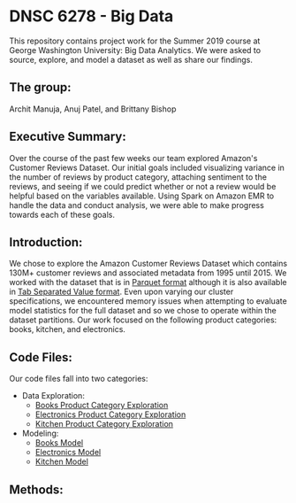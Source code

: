 # DNSC 6278 - Big Data
This repository contains project work for the Summer 2019 course at George Washington University: Big Data Analytics. We were asked to source, explore, and model a dataset as well as share our findings. 

## The group:
Archit Manuja, Anuj Patel, and Brittany Bishop

## Executive Summary:
Over the course of the past few weeks our team explored Amazon's Customer Reviews Dataset. Our initial goals included visualizing variance in the number of reviews by product category, attaching sentiment to the reviews, and seeing if we could predict whether or not a review would be helpful based on the variables available. Using Spark on Amazon EMR to handle the data and conduct analysis, we were able to make progress towards each of these goals. 

## Introduction:
We chose to explore the Amazon Customer Reviews Dataset which contains 130M+ customer reviews and associated metadata from 1995 until 2015. We worked with the dataset that is in <a href="s3://amazon-reviews-pds/parquet/" rel="nofollow">Parquet format</a> although it is also available in <a href="s3://amazon-reviews-pds/tsv/" rel="nofollow">Tab Separated Value format</a>. Even upon varying our cluster specifications, we encountered memory issues when attempting to evaluate model statistics for the full dataset and so  we chose to operate within the dataset partitions. Our work focused on the following product categories: books, kitchen, and electronics.

## Code Files:
Our code files fall into two categories:
* Data Exploration:
  * <a href="https://github.com/britcbish/gwu-big-data/blob/master/Data%20Exploration%20-%20Books.ipynb" rel="nofollow">Books Product Category Exploration</a>
  * <a href="https://github.com/britcbish/gwu-big-data/blob/master/Data%20Exploration%20-%20Electronics.ipynb" rel="nofollow">Electronics Product Category Exploration</a>
  * <a href="https://github.com/britcbish/gwu-big-data/blob/master/Data%20Exploration%20-%20Kitchen.ipynb" rel="nofollow">Kitchen Product Category Exploration</a>
* Modeling:
  * <a href="https://github.com/britcbish/gwu-big-data/blob/master/Amazon%20Reviews%20-%20Model%20Books.ipynb" rel = "nofollow">Books Model</a>
  * <a href="https://github.com/britcbish/gwu-big-data/blob/master/Amazon%20Reviews%20-%20Model%20Electronics.ipynb" rel = "nofollow">Electronics Model</a>
  * <a href="https://github.com/britcbish/gwu-big-data/blob/master/Amazon%20Reviews%20-%20Model%20Kitchen.ipynb" rel = "nofollow">Kitchen Model</a>

## Methods:

